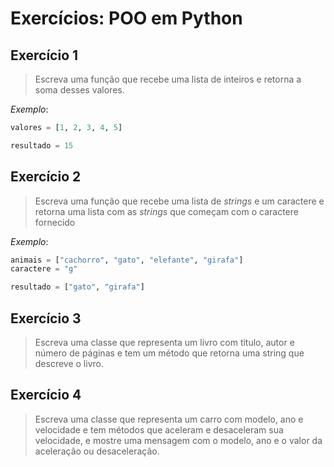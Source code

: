 # Exercícios: POO em Python

## Exercício 1
> Escreva uma função que recebe uma lista de inteiros e retorna a soma desses valores.

_Exemplo_:
```py
valores = [1, 2, 3, 4, 5]

resultado = 15
```

## Exercício 2
> Escreva uma função que recebe uma lista de _strings_ e um caractere e retorna uma lista com as _strings_ que começam com o caractere fornecido

_Exemplo_:
```py
animais = ["cachorro", "gato", "elefante", "girafa"]
caractere = "g"

resultado = ["gato", "girafa"]
```

## Exercício 3
> Escreva uma classe que representa um livro com título, autor e número de páginas e tem um método que retorna uma string que descreve o livro.


## Exercício 4
> Escreva uma classe que representa um carro com modelo, ano e velocidade e tem métodos que aceleram e desaceleram sua velocidade, e mostre uma mensagem com o modelo, ano e o valor da aceleração ou desaceleração.
